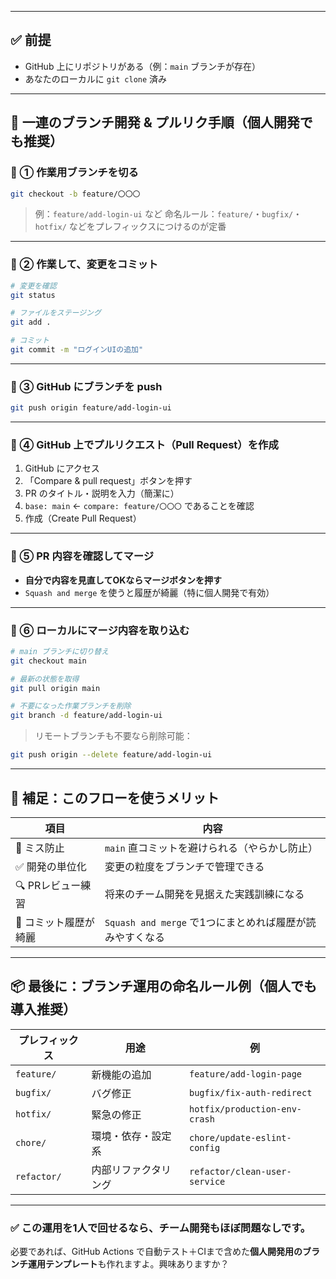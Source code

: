 

---

## ✅ 前提

* GitHub 上にリポジトリがある（例：`main` ブランチが存在）
* あなたのローカルに `git clone` 済み

---

## 🔁 一連のブランチ開発 & プルリク手順（個人開発でも推奨）

### 🔹 ① 作業用ブランチを切る

```bash
git checkout -b feature/〇〇〇
```

> 例：`feature/add-login-ui` など
> 命名ルール：`feature/`・`bugfix/`・`hotfix/` などをプレフィックスにつけるのが定番

---

### 🔹 ② 作業して、変更をコミット

```bash
# 変更を確認
git status

# ファイルをステージング
git add .

# コミット
git commit -m "ログインUIの追加"
```

---

### 🔹 ③ GitHub にブランチを push

```bash
git push origin feature/add-login-ui
```

---

### 🔹 ④ GitHub 上でプルリクエスト（Pull Request）を作成

1. GitHub にアクセス
2. 「Compare & pull request」ボタンを押す
3. PR のタイトル・説明を入力（簡潔に）
4. `base: main` ← `compare: feature/〇〇〇` であることを確認
5. 作成（Create Pull Request）

---

### 🔹 ⑤ PR 内容を確認してマージ

* **自分で内容を見直してOKならマージボタンを押す**
* `Squash and merge` を使うと履歴が綺麗（特に個人開発で有効）

---

### 🔹 ⑥ ローカルにマージ内容を取り込む

```bash
# main ブランチに切り替え
git checkout main

# 最新の状態を取得
git pull origin main

# 不要になった作業ブランチを削除
git branch -d feature/add-login-ui
```

> リモートブランチも不要なら削除可能：

```bash
git push origin --delete feature/add-login-ui
```

---

## 🧠 補足：このフローを使うメリット

| 項目           | 内容                                     |
| ------------ | -------------------------------------- |
| 🚫 ミス防止      | `main` 直コミットを避けられる（やらかし防止）             |
| ✅ 開発の単位化     | 変更の粒度をブランチで管理できる                       |
| 🔍 PRレビュー練習  | 将来のチーム開発を見据えた実践訓練になる                   |
| 🧼 コミット履歴が綺麗 | `Squash and merge` で1つにまとめれば履歴が読みやすくなる |

---

## 📦 最後に：ブランチ運用の命名ルール例（個人でも導入推奨）

| プレフィックス     | 用途         | 例                             |
| ----------- | ---------- | ----------------------------- |
| `feature/`  | 新機能の追加     | `feature/add-login-page`      |
| `bugfix/`   | バグ修正       | `bugfix/fix-auth-redirect`    |
| `hotfix/`   | 緊急の修正      | `hotfix/production-env-crash` |
| `chore/`    | 環境・依存・設定系  | `chore/update-eslint-config`  |
| `refactor/` | 内部リファクタリング | `refactor/clean-user-service` |

---

### ✅ この運用を1人で回せるなら、チーム開発もほぼ問題なしです。

必要であれば、GitHub Actions で自動テスト＋CIまで含めた**個人開発用のブランチ運用テンプレート**も作れますよ。興味ありますか？
